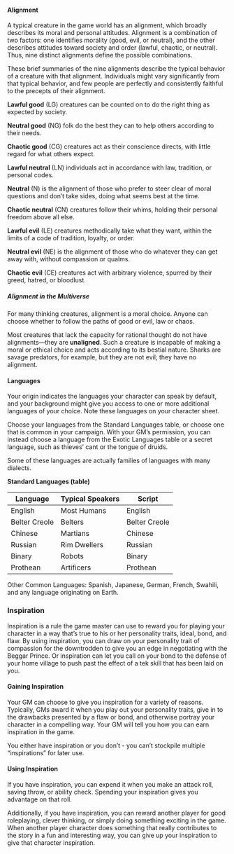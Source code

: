 #### Alignment

A typical creature in the game world has an alignment, which broadly describes its moral and personal attitudes. Alignment is a combination of two factors: one identifies morality (good, evil, or neutral), and the other describes attitudes toward society and order (lawful, chaotic, or neutral). Thus, nine distinct alignments define the possible combinations.

These brief summaries of the nine alignments describe the typical behavior of a creature with that alignment. Individuals might vary significantly from that typical behavior, and few people are perfectly and consistently faithful to the precepts of their alignment.

**Lawful good** (LG) creatures can be counted on to do the right thing as expected by society.

**Neutral good** (NG) folk do the best they can to help others according to their needs.

**Chaotic good** (CG) creatures act as their conscience directs, with little regard for what others expect.

**Lawful neutral** (LN) individuals act in accordance with law, tradition, or personal codes.

**Neutral** (N) is the alignment of those who prefer to steer clear of moral questions and don’t take sides, doing what seems best at the time.

**Chaotic neutral** (CN) creatures follow their whims, holding their personal freedom above all else.

**Lawful evil** (LE) creatures methodically take what they want, within the limits of a code of tradition, loyalty, or order.

**Neutral evil** (NE) is the alignment of those who do whatever they can get away with, without compassion or qualms.

**Chaotic evil** (CE) creatures act with arbitrary violence, spurred by their greed, hatred, or bloodlust.

##### Alignment in the Multiverse

For many thinking creatures, alignment is a moral choice. Anyone can choose whether to follow the paths of good or evil, law or chaos.

Most creatures that lack the capacity for rational thought do not have alignments—they are **unaligned**. Such a creature is incapable of making a moral or ethical choice and acts according to its bestial nature. Sharks are savage predators, for example, but they are not evil; they have no alignment.

#### Languages

Your origin indicates the languages your character can speak by default, and your background might give you access to one or more additional languages of your choice. Note these languages on your character sheet.

Choose your languages from the Standard Languages table, or choose one that is common in your campaign. With your GM’s permission, you can instead choose a language from the Exotic Languages table or a secret language, such as thieves’ cant or the tongue of druids.

Some of these languages are actually families of languages with many dialects.

**Standard Languages (table)**

| Language | Typical Speakers | Script   |
|----------|------------------|----------|
| English  | Most Humans      | English   |
| Belter Creole | Belters     | Belter Creole |
| Chinese  | Martians         | Chinese   |
| Russian  | Rim Dwellers     | Russian |
| Binary   | Robots           | Binary |
| Prothean   | Artificers | Prothean |

Other Common Languages: Spanish, Japanese, German, French, Swahili, and any language originating on Earth.

### Inspiration

Inspiration is a rule the game master can use to reward you for playing your character in a way that’s true to his or her personality traits, ideal, bond, and flaw. By using inspiration, you can draw on your personality trait of compassion for the downtrodden to give you an edge in negotiating with the Beggar Prince. Or inspiration can let you call on your bond to the defense of your home village to push past the effect of a tek skill that has been laid on you.

#### Gaining Inspiration

Your GM can choose to give you inspiration for a variety of reasons. Typically, GMs award it when you play out your personality traits, give in to the drawbacks presented by a flaw or bond, and otherwise portray your character in a compelling way. Your GM will tell you how you can earn inspiration in the game.

You either have inspiration or you don’t - you can’t stockpile multiple “inspirations” for later use.

#### Using Inspiration

If you have inspiration, you can expend it when you make an attack roll, saving throw, or ability check. Spending your inspiration gives you advantage on that roll.

Additionally, if you have inspiration, you can reward another player for good roleplaying, clever thinking, or simply doing something exciting in the game. When another player character does something that really contributes to the story in a fun and interesting way, you can give up your inspiration to give that character inspiration.
